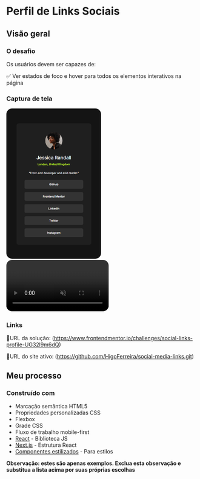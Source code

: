 # Perfil de Links Sociais

## Visão geral 

### O desafio

Os usuários devem ser capazes de:

&#9989; Ver estados de foco e hover para todos os elementos interativos na página

### Captura de tela

<div class="captura-tela">
    <img src="./src/image/captura-de-tela.png" width="250px" height="395px"
    style="border-radius:15px " ></img>
    <video src="./src/image/Gravando 2024-08-27 094745.mp4" width="270px" autoplay muted style="border-radius:15px">
</div>


### Links

 &#128270;URL da solução: (https://www.frontendmentor.io/challenges/social-links-profile-UG32l9m6dQ)
 
 &#128270;URL do site ativo: (https://github.com/HigoFerreira/social-media-links.git)


## Meu processo

### Construído com

- Marcação semântica HTML5
- Propriedades personalizadas CSS
- Flexbox
- Grade CSS
- Fluxo de trabalho mobile-first
- [React](https://reactjs.org/) - Biblioteca JS
- [Next.js](https://nextjs.org/) - Estrutura React
- [Componentes estilizados](https://styled-components.com/) - Para estilos

**Observação: estes são apenas exemplos. Exclua esta observação e substitua a lista acima por suas próprias escolhas**

<!-- ### O que eu aprendi

Use esta seção para recapitular alguns dos seus principais aprendizados enquanto trabalhava neste projeto. Escrevê-los e fornecer amostras de código de áreas que você deseja destacar é uma ótima maneira de reforçar seu próprio conhecimento. -->

<!-- Para ver como você pode adicionar trechos de código, veja abaixo:

```html
<h1>Alguns códigos HTML dos quais me orgulho</h1>
```
```css
.proud-of-this-css {
color: papayawhip;
}
```
```js
const proudOfThisFunc = () => {
console.log('🎉')
}
```

Se você quiser mais ajuda com a escrita em markdown, recomendamos verificar [The Markdown Guide](https://www.markdownguide.org/) para saber mais. -->

<!-- **Observação: exclua esta observação e o conteúdo dentro desta seção e substitua com seus próprios aprendizados.** -->

<!-- ### Desenvolvimento contínuo

Use esta seção para delinear áreas nas quais você deseja continuar focando em projetos futuros. Podem ser conceitos com os quais você ainda não está completamente confortável ou técnicas que você achou úteis e que deseja refinar e aperfeiçoar. -->

<!-- **Observação: exclua esta observação e o conteúdo desta seção e substitua pelos seus próprios planos para desenvolvimento contínuo.** -->

<!-- ### Recursos úteis

- [Exemplo de recurso 1](https://www.example.com) - Isso me ajudou pelo motivo XYZ. Gostei muito desse padrão e vou usá-lo daqui para frente.
- [Exemplo de recurso 2](https://www.example.com) - Este é um artigo incrível que me ajudou a finalmente entender XYZ. Eu o recomendaria a qualquer um que ainda esteja aprendendo esse conceito.

**Observação: exclua esta observação e substitua a lista acima por recursos que ajudaram você durante o desafio. Eles podem ser úteis para qualquer pessoa que esteja visualizando sua solução ou para você mesmo quando olhar para este projeto no futuro.** -->

<!-- ## Author

- Website - [Add your name here](https://www.your-site.com)
- Frontend Mentor - [@yourusername](https://www.frontendmentor.io/profile/yourusername)
- Twitter - [@yourusername](https://www.twitter.com/yourusername)

**Note: Delete this note and add/remove/edit lines above based on what links you'd like to share.** -->

<!-- ## Autor

- Site - [Adicione seu nome aqui](https://www.your-site.com)
- Mentor Frontend - [@yourusername](https://www.frontendmentor.io/profile/yourusername)
- Twitter - [@yourusername](https://www.twitter.com/yourusername)

**Observação: Exclua esta observação e adicione/remova/edite as linhas acima com base nos links que você gostaria de compartilhar.** -->

<!-- ## Agradecimentos

Aqui é onde você pode dar uma dica a qualquer um que o ajudou neste projeto. Talvez você tenha trabalhado em uma equipe ou tenha se inspirado na solução de outra pessoa. Este é o lugar perfeito para dar a eles algum crédito.

**Observação: exclua esta observação e edite o conteúdo desta seção conforme necessário. Se você concluiu este desafio sozinho, sinta-se à vontade para excluir esta seção completamente.** -->
